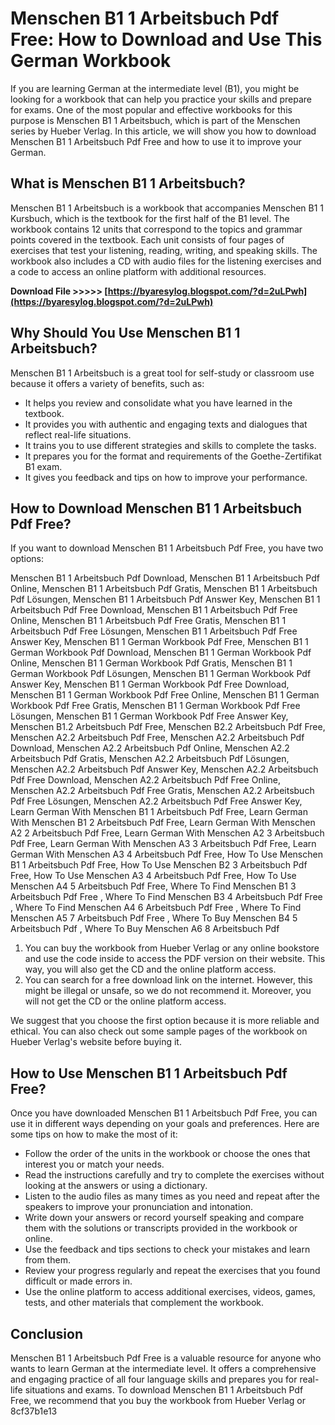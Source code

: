# Menschen B1 1 Arbeitsbuch Pdf Free: How to Download and Use This German Workbook
 
If you are learning German at the intermediate level (B1), you might be looking for a workbook that can help you practice your skills and prepare for exams. One of the most popular and effective workbooks for this purpose is Menschen B1 1 Arbeitsbuch, which is part of the Menschen series by Hueber Verlag. In this article, we will show you how to download Menschen B1 1 Arbeitsbuch Pdf Free and how to use it to improve your German.
 
## What is Menschen B1 1 Arbeitsbuch?
 
Menschen B1 1 Arbeitsbuch is a workbook that accompanies Menschen B1 1 Kursbuch, which is the textbook for the first half of the B1 level. The workbook contains 12 units that correspond to the topics and grammar points covered in the textbook. Each unit consists of four pages of exercises that test your listening, reading, writing, and speaking skills. The workbook also includes a CD with audio files for the listening exercises and a code to access an online platform with additional resources.
 
**Download File &gt;&gt;&gt;&gt;&gt; [https://byaresylog.blogspot.com/?d=2uLPwh](https://byaresylog.blogspot.com/?d=2uLPwh)**


 
## Why Should You Use Menschen B1 1 Arbeitsbuch?
 
Menschen B1 1 Arbeitsbuch is a great tool for self-study or classroom use because it offers a variety of benefits, such as:
 
- It helps you review and consolidate what you have learned in the textbook.
- It provides you with authentic and engaging texts and dialogues that reflect real-life situations.
- It trains you to use different strategies and skills to complete the tasks.
- It prepares you for the format and requirements of the Goethe-Zertifikat B1 exam.
- It gives you feedback and tips on how to improve your performance.

## How to Download Menschen B1 1 Arbeitsbuch Pdf Free?
 
If you want to download Menschen B1 1 Arbeitsbuch Pdf Free, you have two options:
 
Menschen B1 1 Arbeitsbuch Pdf Download,  Menschen B1 1 Arbeitsbuch Pdf Online,  Menschen B1 1 Arbeitsbuch Pdf Gratis,  Menschen B1 1 Arbeitsbuch Pdf Lösungen,  Menschen B1 1 Arbeitsbuch Pdf Answer Key,  Menschen B1 1 Arbeitsbuch Pdf Free Download,  Menschen B1 1 Arbeitsbuch Pdf Free Online,  Menschen B1 1 Arbeitsbuch Pdf Free Gratis,  Menschen B1 1 Arbeitsbuch Pdf Free Lösungen,  Menschen B1 1 Arbeitsbuch Pdf Free Answer Key,  Menschen B1 1 German Workbook Pdf Free,  Menschen B1 1 German Workbook Pdf Download,  Menschen B1 1 German Workbook Pdf Online,  Menschen B1 1 German Workbook Pdf Gratis,  Menschen B1 1 German Workbook Pdf Lösungen,  Menschen B1 1 German Workbook Pdf Answer Key,  Menschen B1 1 German Workbook Pdf Free Download,  Menschen B1 1 German Workbook Pdf Free Online,  Menschen B1 1 German Workbook Pdf Free Gratis,  Menschen B1 1 German Workbook Pdf Free Lösungen,  Menschen B1 1 German Workbook Pdf Free Answer Key,  Menschen B1.2 Arbeitsbuch Pdf Free,  Menschen B2.2 Arbeitsbuch Pdf Free,  Menschen A2.2 Arbeitsbuch Pdf Free,  Menschen A2.2 Arbeitsbuch Pdf Download,  Menschen A2.2 Arbeitsbuch Pdf Online,  Menschen A2.2 Arbeitsbuch Pdf Gratis,  Menschen A2.2 Arbeitsbuch Pdf Lösungen,  Menschen A2.2 Arbeitsbuch Pdf Answer Key,  Menschen A2.2 Arbeitsbuch Pdf Free Download,  Menschen A2.2 Arbeitsbuch Pdf Free Online,  Menschen A2.2 Arbeitsbuch Pdf Free Gratis,  Menschen A2.2 Arbeitsbuch Pdf Free Lösungen,  Menschen A2.2 Arbeitsbuch Pdf Free Answer Key,  Learn German With Menschen B1 1 Arbeitsbuch Pdf Free,  Learn German With Menschen B1 2 Arbeitsbuch Pdf Free,  Learn German With Menschen A2 2 Arbeitsbuch Pdf Free,  Learn German With Menschen A2 3 Arbeitsbuch Pdf Free,  Learn German With Menschen A3 3 Arbeitsbuch Pdf Free,  Learn German With Menschen A3 4 Arbeitsbuch Pdf Free,  How To Use Menschen B1 1 Arbeitsbuch Pdf Free,  How To Use Menschen B2 3 Arbeitsbuch Pdf Free,  How To Use Menschen A3 4 Arbeitsbuch Pdf Free,  How To Use Menschen A4 5 Arbeitsbuch Pdf Free,  Where To Find Menschen B1 3 Arbeitsbuch Pdf Free ,  Where To Find Menschen B3 4 Arbeitsbuch Pdf Free ,  Where To Find Menschen A4 6 Arbeitsbuch Pdf Free ,  Where To Find Menschen A5 7 Arbeitsbuch Pdf Free ,  Where To Buy Menschen B4 5 Arbeitsbuch Pdf ,  Where To Buy Menschen A6 8 Arbeitsbuch Pdf

1. You can buy the workbook from Hueber Verlag or any online bookstore and use the code inside to access the PDF version on their website. This way, you will also get the CD and the online platform access.
2. You can search for a free download link on the internet. However, this might be illegal or unsafe, so we do not recommend it. Moreover, you will not get the CD or the online platform access.

We suggest that you choose the first option because it is more reliable and ethical. You can also check out some sample pages of the workbook on Hueber Verlag's website before buying it.
 
## How to Use Menschen B1 1 Arbeitsbuch Pdf Free?
 
Once you have downloaded Menschen B1 1 Arbeitsbuch Pdf Free, you can use it in different ways depending on your goals and preferences. Here are some tips on how to make the most of it:

- Follow the order of the units in the workbook or choose the ones that interest you or match your needs.
- Read the instructions carefully and try to complete the exercises without looking at the answers or using a dictionary.
- Listen to the audio files as many times as you need and repeat after the speakers to improve your pronunciation and intonation.
- Write down your answers or record yourself speaking and compare them with the solutions or transcripts provided in the workbook or online.
- Use the feedback and tips sections to check your mistakes and learn from them.
- Review your progress regularly and repeat the exercises that you found difficult or made errors in.
- Use the online platform to access additional exercises, videos, games, tests, and other materials that complement the workbook.

## Conclusion
 
Menschen B1 1 Arbeitsbuch Pdf Free is a valuable resource for anyone who wants to learn German at the intermediate level. It offers a comprehensive and engaging practice of all four language skills and prepares you for real-life situations and exams. To download Menschen B1 1 Arbeitsbuch Pdf Free, we recommend that you buy the workbook from Hueber Verlag or
 8cf37b1e13
 
